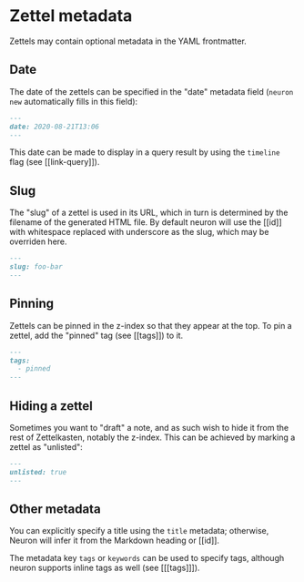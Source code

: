 # Zettel metadata

Zettels may contain optional metadata in the YAML frontmatter.

## Date

The date of the zettels can be specified in the "date" metadata field (`neuron new` automatically fills in this field):

```markdown
---
date: 2020-08-21T13:06
---
```

This date can be made to display in a query result by using the `timeline` flag (see [[link-query]]).

## Slug

The "slug" of a zettel is used in its URL, which in turn is determined by the filename of the generated HTML file. By default neuron will use the [[id]] with whitespace replaced with underscore as the slug, which may be overriden here.

```markdown
---
slug: foo-bar
---
```

## Pinning

Zettels can be pinned in the z-index so that they appear at the top. To pin a zettel, add the "pinned" tag (see [[tags]]) to it.

```markdown
---
tags:
  - pinned 
---
```

## Hiding a zettel

Sometimes you want to "draft" a note, and as such wish to hide it from the rest of Zettelkasten, notably the z-index. This can be achieved by marking a zettel as "unlisted":

```markdown
---
unlisted: true 
---
```

## Other metadata 

You can explicitly specify a title using the `title` metadata; otherwise, Neuron will infer it from the Markdown heading or [[id]].

The metadata key `tags` or `keywords` can be used to specify tags, although neuron supports inline tags as well (see [[[tags]]]).

